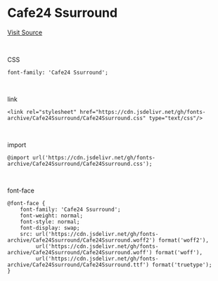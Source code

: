 # Cafe24 Ssurround

[Visit Source](https://fonts.cafe24.com/)

&nbsp;

CSS

```
font-family: 'Cafe24 Ssurround';
```

&nbsp;

link

```
<link rel="stylesheet" href="https://cdn.jsdelivr.net/gh/fonts-archive/Cafe24Ssurround/Cafe24Ssurround.css" type="text/css"/>
```

&nbsp;

import

```
@import url('https://cdn.jsdelivr.net/gh/fonts-archive/Cafe24Ssurround/Cafe24Ssurround.css');
```

&nbsp;

font-face

```
@font-face {
    font-family: 'Cafe24 Ssurround';
    font-weight: normal;
    font-style: normal;
    font-display: swap;
    src: url('https://cdn.jsdelivr.net/gh/fonts-archive/Cafe24Ssurround/Cafe24Ssurround.woff2') format('woff2'),
         url('https://cdn.jsdelivr.net/gh/fonts-archive/Cafe24Ssurround/Cafe24Ssurround.woff') format('woff'),
         url('https://cdn.jsdelivr.net/gh/fonts-archive/Cafe24Ssurround/Cafe24Ssurround.ttf') format('truetype');
}
```
